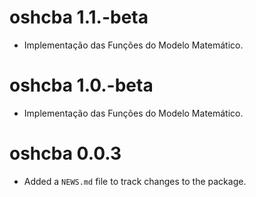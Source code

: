 # oshcba 1.1.-beta

* Implementação das Funções do Modelo Matemático.

# oshcba 1.0.-beta

* Implementação das Funções do Modelo Matemático.

# oshcba 0.0.3

* Added a `NEWS.md` file to track changes to the package.


